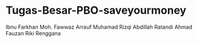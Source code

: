# Tugas-Besar-PBO-saveyourmoney
Ibnu Farkhan  Moh. Fawwaz Arrauf Muhamad Rizqi Abdillah  Ratandi Ahmad Fauzan  Riki Renggana
